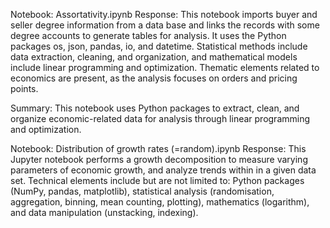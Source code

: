 Notebook: Assortativity.ipynb
Response: 
This notebook imports buyer and seller degree information from a data base and links the records with some degree accounts to generate tables for analysis. It uses the Python packages os, json, pandas, io, and datetime. Statistical methods include data extraction, cleaning, and organization, and mathematical models include linear programming and optimization. Thematic elements related to economics are present, as the analysis focuses on orders and pricing points.

Summary: This notebook uses Python packages to extract, clean, and organize economic-related data for analysis through linear programming and optimization.

Notebook: Distribution of growth rates (=random).ipynb
Response: 
This Jupyter notebook performs a growth decomposition to measure varying parameters of economic growth, and analyze trends within in a given data set. Technical elements include but are not limited to: Python packages (NumPy, pandas, matplotlib), statistical analysis (randomisation, aggregation, binning, mean counting, plotting), mathematics (logarithm), and data manipulation (unstacking, indexing).

